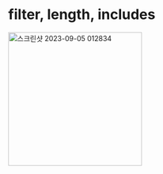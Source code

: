 # filter, length, includes

<img width="270" alt="스크린샷 2023-09-05 012834" src="https://github.com/byunjiin/CodingTest/assets/129635857/d1e844b2-4ea5-41a0-8968-a1391bba3799">
